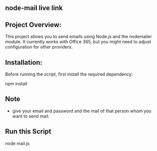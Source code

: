 ## node-mail live link

## Project Overview:

This project allows you to send emails using Node.js and the nodemailer module. It currently works with Office 365, but you might need to adjust configuration for other providers.

## Installation:

Before running the script, first install the required dependency:

npm install

## Note 
- give your email and password and the mail of that person whom you want to send mail.


## Run this Script
node mail.js
